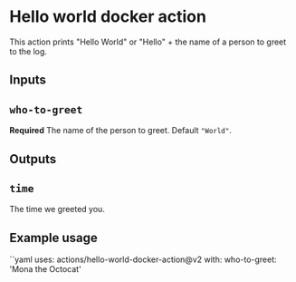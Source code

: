 # Hello world docker action

This action prints "Hello World" or "Hello" + the name of a person to greet to the log.

## Inputs

## `who-to-greet`

**Required** The name of the person to greet. Default `"World"`.

## Outputs

## `time`

The time we greeted you.

## Example usage

``yaml
uses: actions/hello-world-docker-action@v2
with:
    who-to-greet: 'Mona the Octocat'
```
